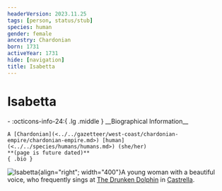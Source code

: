 ```yaml
---
headerVersion: 2023.11.25
tags: [person, status/stub]
species: human
gender: female
ancestry: Chardonian
born: 1731
activeYear: 1731
hide: [navigation]
title: Isabetta
---
```

# Isabetta
<div class="grid cards ext-narrow-margin ext-one-column" markdown>
- :octicons-info-24:{ .lg .middle } __Biographical Information__

    A [Chardonian](<../../gazetteer/west-coast/chardonian-empire/chardonian-empire.md>) [human](<../../species/humans/humans.md>) (she/her)  
    **(page is future dated)**  
    { .bio }

</div>


![Isabetta](../../assets/isabetta.png){align="right"; width="400"}A young woman with a beautiful voice, who frequently sings at [The Drunken Dolphin](<../../gazetteer/west-coast/chardonian-empire/apporia/the-drunken-dolphin.md>) in [Castrella](<../../gazetteer/west-coast/chardonian-empire/apporia/castrella.md>). 

